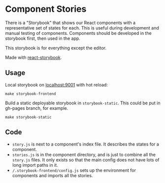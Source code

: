 # Component Stories

There is a "Storybook" that shows our React components with a representative set
of states for each. This is useful during development and manual testing of
components. Components should be developed in the storybook first, then used in
the app.

This storybook is for everything except the editor.

Made with [react-storybook](https://github.com/kadirahq/react-storybook).

## Usage

Local storybook on [localhost:9001](http://localhost:9001/) with hot reload:

```
make storybook-frontend
```

Build a static deployable storybook in `storybook-static`. This could be put in
gh-pages branch, for example.

```
make storybook-static
```

## Code

 - `story.js` is next to a component's index file. It describes the states for a
   component.
 - `stories.js` is in the component directory, and is just to combine all the
   `story.js` files. It only exists so that the main config does not have lots
   of long import paths in it.
 - `/.storybook-frontend/config.js` sets up the environment for components and
   imports all the stories.

